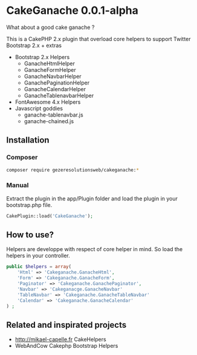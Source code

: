 CakeGanache 0.0.1-alpha
=======================

What about a good cake ganache ?

This is a CakePHP 2.x plugin that overload core helpers to support Twitter Bootstrap 2.x + extras

* Bootstrap 2.x Helpers
  * GanacheHtmlHelper
  * GanacheFormHelper
  * GanacheNavbarHelper
  * GanachePaginationHelper
  * GanacheCalendarHelper
  * GanacheTablenavbarHelper
* FontAwesome 4.x Helpers
* Javascript goddies
  * ganache-tablenavbar.js
  * ganache-chained.js

Installation
------------

### Composer

```bash
composer require gezeresolutionsweb/cakeganache:*
```

### Manual

Extract the plugin in the app/Plugin folder and load the plugin in your bootstrap.php file.

```php
CakePlugin::load('CakeGanache');
```


How to use?
-----------


Helpers are developpe with respect of core helper in mind. So load the helpers in your controller.

```php
public $helpers = array(
    'Html' => 'Cakeganache.GanacheHtml', 
    'Form' => 'Cakeganache.GanacheForm', 
    'Paginator' => 'Cakeganache.GanachePaginator',
    'Navbar' => 'Cakeganacge.GanacheNavbar'
    'TableNavbar' => 'Cakeganache.GanacheTableNavbar'
    'Calendar' => 'Cakeganache.GanacheCalendar'
) ;
```

Related and inspirated projects
-------------------------------

* http://mikael-capelle.fr CakeHelpers
* WebAndCow Cakephp Bootstrap Helpers



